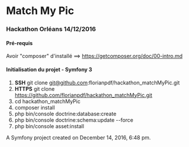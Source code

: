 Match My Pic
============

### Hackathon Orléans 14/12/2016

#### Pré-requis
Avoir "composer" d'installé ==> https://getcomposer.org/doc/00-intro.md

#### Initialisation du projet - Symfony 3

1. **SSH** git clone git@github.com:florianpdf/hackathon_matchMyPic.git
2. **HTTPS** git clone https://github.com/florianpdf/hackathon_matchMyPic.git
3. cd hackathon_matchMyPic
4. composer install
5. php bin/console doctrine:database:create
6. php bin/console doctrine:schema:update --force
7. php bin/console asset:install

A Symfony project created on December 14, 2016, 6:48 pm.
